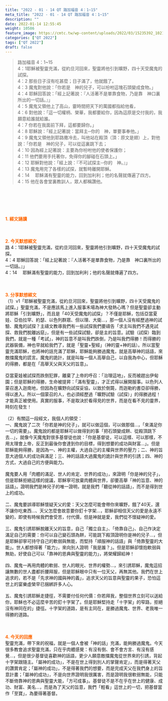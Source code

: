 ```yaml
---
title: "2022 - 01 - 14 QT 路加福音 4：1~15"
meta_title: "2022 - 01 - 14 QT 路加福音 4：1~15"
description: ""
date: 2022-01-14 12:55:45
weight: 10586
feature_image: https://cmtc.tw/wp-content/uploads/2022/03/15235392_10211799862337740_180693556567566654_o-1.webp
categories: ["QT 2022"]
tags: ["QT 2022"]
draft: false
---
```


<blockquote>路加福音 4：1~15<br />
4：1耶穌被聖靈充滿，從約旦河回來，聖靈將他引到曠野，四十天受魔鬼的試探。<br />
4：2 那些日子沒有吃甚麼；日子滿了，他就餓了。<br />
4：3 魔鬼對他說：「你若是　神的兒子，可以吩咐這塊石頭變成食物。」<br />
4：4 耶穌回答說：「經上記著說：『人活著不是單靠食物，乃是靠　神口裏所出的一切話。』」<br />
4：5 魔鬼又領他上了高山，霎時間把天下的萬國都指給他看，<br />
4：6 對他說：「這一切權柄、榮華，我都要給你，因為這原是交付我的，我願意給誰就給誰。<br />
4：7 你若在我面前下拜，這都要歸你。」<br />
4：8 耶穌說：「經上記著說：當拜主─你的　神，單要事奉他。」<br />
4：9 魔鬼又領他到耶路撒冷去，叫他站在殿頂（頂：原文是翅）上，對他說：「你若是　神的兒子，可以從這裏跳下去；<br />
4：10 因為經上記著說：主要為你吩咐他的使者保護你；<br />
4：11 他們要用手托著你，免得你的腳碰在石頭上。」<br />
4：12 耶穌對他說：「經上說：『不可試探主─你的　神。』」<br />
4：13 魔鬼用完了各樣的試探，就暫時離開耶穌。<br />
4：14 　耶穌滿有聖靈的能力，回到加利利；他的名聲就傳遍了四方。<br />
4：15 他在各會堂裏教訓人，眾人都稱讚他。</blockquote><br />
&nbsp;<br />
<br />
&nbsp;<br />
<br />
<span style="color: #ff6600;"><strong>1. </strong><strong>經文誦讀</strong></span><br />
<br />
<span style="color: #ff6600;"><strong> </strong></span><br />
<br />
<span style="color: #ff6600;"><strong>2. 今天默想</strong><strong>經文<br />
</strong></span>路 4：1耶穌被聖靈充滿，從約旦河回來，聖靈將他引到曠野，四十天受魔鬼的試探。<br />
4：4 耶穌回答說：「經上記著說：『人活著不是單靠食物，乃是靠　神口裏所出的一切話。』」<br />
4：14 　耶穌滿有聖靈的能力，回到加利利；他的名聲就傳遍了四方。<br />
<br />
&nbsp;<br />
<br />
<span style="color: #ff6600;"><strong>3. 分享默想經文<br />
</strong></span>（1）v1「耶穌被聖靈充滿，從約旦河回來，聖靈將他引到曠野，四十天受魔鬼的試探。」聖靈充滿，不是應該馬上進入服事禾場為神大發熱心嗎？但是聖靈卻主動將耶穌「引到曠野」，而且是「40天受魔鬼的試探」？不僅是耶穌，包括亞當夏娃、亞伯拉罕、約瑟、以色列群眾、但以理、大衛…，那一個人沒有經歷過神的試驗、魔鬼的試探？主禱文教導我們有一些試探我們要禱告「求主叫我們不遇見試探、救我們脫離凶惡」，但是有一些試探試驗，卻是主的旨意。試驗（試探）臨到我們，就是一種「考試」，神的旨意不是叫我們跌倒，乃是叫我們得勝！而得勝的武器裝備，神也早就給我們了，就是「聖靈+聖經」（神的靈+神的話）。所以當聖靈充滿耶穌，也將神的話充滿了耶穌，耶穌能夠勝過魔鬼，就是高舉神的話語，來敵擋魔鬼的謊言。魔鬼的詭計，就是叫每一個人高舉自己，以自我為中心，但耶穌的得勝，都是在「高舉天父與天父的旨意」。<br />
<br />
亞當夏娃被試探而跌倒犯罪，離棄了上帝的呼召：「治理這地」，反而被趕出伊甸園；但是耶穌的得勝，生命被提昇：「滿有聖靈」，才正式得以展開服事。以色列人蒙召進入迦南地，但因為在曠野向試探妥協，以致於倒斃，而迦勒約書亞卻得勝，得以進入。所以一個蒙召的人，也必須經歷過「曠野試驗（試探）」的得勝過程！才能真正被使用。真實的服事，不是取決於看得見的世界，而是在看不見的靈界，時刻在發生！<br />
<br />
（2）有關這一段經文，我個人的領受：<br />
一、魔鬼說了二次「你若是神的兒子」，就可以做這個，可以做那個…，「來滿足你一切的需要」。魔鬼說的都是耶穌可以做得到的事「把石頭變成餅、從殿頂跳下去…」，就像今天魔鬼對很多基督徒也說：「你是基督徒，可以這樣、可以那樣，不用太理會上帝，反正到最後你會達到你的目標，得到想要的成功與財富…」。但是耶穌能夠得勝，是因為一、神的主權，大過自己的主權與世界的壓力；二、神的旨意大過個人的成功與滿足；三、神的話語大過魔鬼的詭計與世界的引誘；四、神的方式，大過自己的方便與能力。<br />
<br />
魔鬼要人用「肉體的滿足、世人的肯定、世界的成功」，來證明「你是神的兒子」，但是耶穌拒絕這樣的提議，耶穌寧可放棄肉體與世界，卻要高舉「神的旨意、神的話語」。證明我們是神兒子的唯一證明，就是我們「聽從神的話語」，而不是得到世上的成功。<br />
<br />
二、魔鬼要誤導耶穌懷疑天父的愛：天父怎麼可能會帶你來曠野，餓了40天，還不讓你吃東西…、天父怎麼會故意要你釘十字架…，耶穌卻相信天父的愛是永遠不變的，即使有時候我們會受苦，付代價，但是神就是愛，我們從不懷疑神的愛。<br />
<br />
三、魔鬼引誘耶穌脫離天父的旨意，自己「獨立自主」、「倚靠自己」、自己作決定滿足自己的需要：你可以自己變石頭為餅，可能跳下殿頂證明你是神的兒子…，但是耶穌卻寧可持守自己的軟弱與無能，而堅持「順服神的話語」與「倚靠聖靈的大能」。世人都想得著「能力」，來向別人證明「我是誰？」。但是耶穌卻懷抱軟弱與無助，好使自己可以「靠神的恩典與聖靈的能力」，將榮耀歸給神！<br />
<br />
四、魔鬼一再用肉體的軟弱、世人的眼光、世界的權勢…，來引誘耶穌，魔鬼這招讓無數的世人盡都折腰拜服，但是耶穌眼中只有一位天父，再無其他。我們在世上追求的，若不是「先求神的國與神的義」，追求天父的旨意與聖靈的果子，恐怕這世上的宴樂虛榮早已捆綁許多人心。<br />
<br />
五、魔鬼引誘耶穌走捷徑，不需要付任何代價：你若拜我，整個世界立刻可以送給你，耶穌也不必這麼辛苦的釘十字架了。但是耶穌堅持走「十字架」的窄路，拒絕沒有神同在的」捷徑。十字架的道路，是有主同在，是勝過魔鬼、世界、老我唯一得勝的道路。<br />
<br />
&nbsp;<br />
<br />
<span style="color: #ff6600;"><strong>4. 今天的回應<br />
</strong></span>聖靈充滿，帶下來的祝福，就是一個人會被「神的話」充滿，能夠勝過魔鬼。今天很多教會追求聖靈充滿，只在乎肉體感覺：有沒有倒、會不會方言、有沒有感覺…，但是很少基督徒喜歡神的話語，更少人願意敵擋魔鬼從世界來的引誘，背起十字架跟隨主。「屬神的成功」，不是在世上得到別人的掌聲肯定」，而是得著天父的讚賞肯定；「屬神的成功」，不是得著我們的想要，而是完成天父在我們身上的旨意計畫；「屬神的成功」，不是向世界證明我很厲害，而是證明我很軟弱無能，只能不斷倚靠神的恩典與聖靈大能，「方可成事」。基督徒不是不在乎在世上的健康、成功、財富、美名…，而是為了天父的旨意，我們「輕看」這世上的一切，把基督當作「至寶」，為要得著基督。<br />
<br />
&nbsp;
        